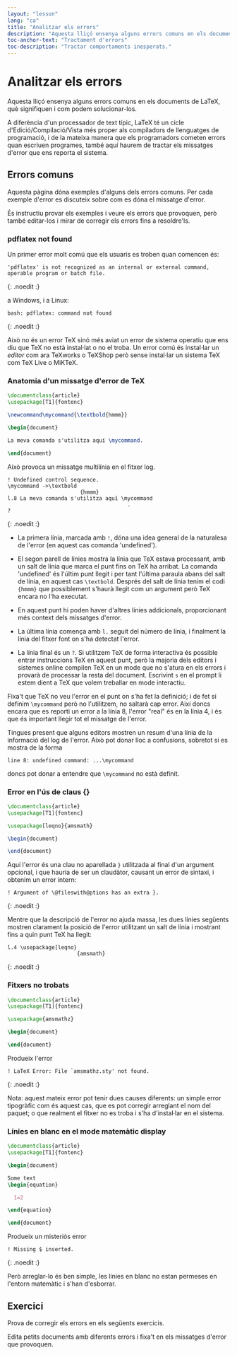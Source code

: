 ```yaml
---
layout: "lesson"
lang: "ca"
title: "Analitzar els errors"
description: "Aquesta lliçó ensenya alguns errors comuns en els documents de LaTeX, què signifiquen i com podem solucionar-los."
toc-anchor-text: "Tractament d'errors"
toc-description: "Tractar comportaments inesperats."
---
```


# Analitzar els errors

<span
  class="summary">Aquesta lliçó ensenya alguns errors comuns en els documents de LaTeX, què signifiquen i com podem solucionar-los.</span>

A diferència d'un processador de text típic, LaTeX té un cicle d'Edició/Compilació/Vista més proper als compiladors de llenguatges de programació, i de la mateixa manera que els programadors cometen errors quan escriuen programes, també aquí haurem de tractar els missatges d'error que ens reporta el sistema.

## Errors comuns

Aquesta pàgina dóna exemples d'alguns dels errors comuns. Per cada exemple d'error es discuteix sobre com es dóna el missatge d'error.

És instructiu provar els exemples i veure els errors que provoquen, però també editar-los i mirar de corregir els errors fins a resoldre'ls.

### pdflatex not found

Un primer error molt comú que els usuaris es troben quan comencen és:

```
'pdflatex' is not recognized as an internal or external command,
operable program or batch file.
```
{: .noedit :}

a Windows, i a Linux:

```
bash: pdflatex: command not found
```
{: .noedit :}


Això no és un error TeX sinó més aviat un error de sistema operatiu que ens diu que TeX no està instal·lat o no el troba. Un error comú és instal·lar un _editor_ com ara TeXworks o TeXShop però sense instal·lar un sistema TeX com TeX Live o MiKTeX.

### Anatomia d'un missatge d'error de TeX

```latex
\documentclass{article}
\usepackage[T1]{fontenc}

\newcommand\mycommand{\textbold{hmmm}}

\begin{document}

La meva comanda s'utilitza aquí \mycommand.

\end{document}
```

Això provoca un missatge multilínia en el fitxer log.

```
! Undefined control sequence.
\mycommand ->\textbold 
                       {hmmm}
l.8 La meva comanda s'utilitza aquí \mycommand
                                      .
? 
```
{: .noedit :}

* La primera línia, marcada amb `!`, dóna una idea general de la naturalesa de l'error (en aquest cas comanda 'undefined').
* El segon parell de línies mostra la línia que TeX estava processant, amb un salt de línia que marca el punt fins on TeX ha arribat. La comanda 'undefined' és l'últim punt llegit i per tant l'última paraula abans del salt de línia, en aquest cas `\textbold`. Després del salt de línia tenim el codi `{hmmm}` que possiblement s'haurà llegit com un argument però TeX encara no l'ha executat.
* En aquest punt hi poden haver d'altres línies addicionals, proporcionant més context dels missatges d'error.
* La última línia comença amb `l.` seguit del número de línia, i finalment la línia del fitxer font on s'ha detectat l'error.

* La línia final és un `?`.  Si utilitzem TeX de forma interactiva és possible entrar instruccions TeX en aquest punt, però la majoria dels editors i sistemes online compilen TeX en un mode que no s'atura en els errors i provarà de processar la resta del document. Escrivint `s` en el prompt li estem dient a TeX que volem treballar en mode interactiu.

Fixa't que TeX no veu l'error en el punt on s'ha fet la definició; i de fet si definim `\mycommand` però no l'utilitzem, no saltarà cap error. Així doncs encara que es reporti un error a la línia 8, l'error "real" és en la línia 4, i és que és important llegir tot el missatge de l'error.

Tingues present que alguns editors mostren un resum d'una línia de la informació del log de l'error. Això pot donar lloc a confusions, sobretot si es mostra de la forma

`line 8: undefined command: ...\mycommand`

doncs pot donar a entendre que `\mycommand` no està definit.

### Error en l'ús de claus {}

```latex
\documentclass{article}
\usepackage[T1]{fontenc}

\usepackage[leqno}{amsmath}

\begin{document}

\end{document}
```

Aquí l'error és una clau no aparellada `}` utilitzada al final d'un argument opcional, i que hauria de ser un claudàtor, causant un error de sintaxi, i obtenim un error intern: 

```
! Argument of \@fileswith@ptions has an extra }.
```
{: .noedit :}

Mentre que la descripció de l'error no ajuda massa, les dues línies següents mostren clarament la posició de l'error utilitzant un salt de línia i mostrant fins a quin punt TeX ha llegit:

```
l.4 \usepackage[leqno}
                      {amsmath}
```
{: .noedit :}


### Fitxers no trobats

```latex
\documentclass{article}
\usepackage[T1]{fontenc}

\usepackage{amsmathz}

\begin{document}

\end{document}
```

Produeix l'error

```
! LaTeX Error: File `amsmathz.sty' not found.
```
{: .noedit :}

Nota: aquest mateix error pot tenir dues causes diferents: un simple error tipogràfic com és aquest cas, que es pot corregir arreglant el nom del paquet; o que realment el fitxer no es troba i s'ha d'instal·lar en el sistema.

### Línies en blanc en el mode matemàtic display

```latex
\documentclass{article}
\usepackage[T1]{fontenc}

\begin{document}

Some text
\begin{equation}

  1=2

\end{equation}

\end{document}
```

Produeix un misteriós error

```
! Missing $ inserted.
```
{: .noedit :}

Però arreglar-lo és ben simple, les línies en blanc no estan permeses en l'entorn matemàtic i s'han d'esborrar.

## Exercici

Prova de corregir els errors en els següents exercicis.

Edita petits documents amb diferents errors i fixa't en els missatges d'error que provoquen.

<script>
  window.addEventListener('load', function(){
  rlselectline('pre2',4);
  rlselectline('pre4',4);
  rlselectline('pre7',4);
  rlselectline('pre9',8);
  }, false);
</script>
